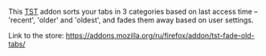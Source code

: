 This [TST](https://addons.mozilla.org/ru/firefox/addon/tree-style-tab/) addon sorts your tabs in 3 categories based on last access time – 'recent', 'older' and 'oldest', and fades them away based on user settings. 

Link to the store:
https://addons.mozilla.org/ru/firefox/addon/tst-fade-old-tabs/